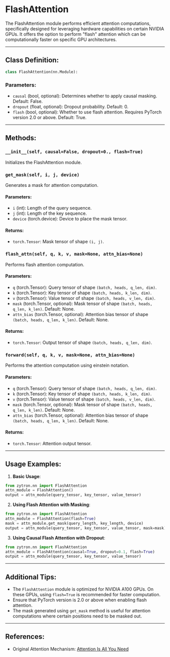 # FlashAttention

The FlashAttention module performs efficient attention computations, specifically designed for leveraging hardware capabilities on certain NVIDIA GPUs. It offers the option to perform "flash" attention which can be computationally faster on specific GPU architectures.

---

## Class Definition:

```python
class FlashAttention(nn.Module):
```

### Parameters:

- `causal` (bool, optional): Determines whether to apply causal masking. Default: False.
- `dropout` (float, optional): Dropout probability. Default: 0.
- `flash` (bool, optional): Whether to use flash attention. Requires PyTorch version 2.0 or above. Default: True.

---

## Methods:

### `__init__(self, causal=False, dropout=0., flash=True)`

Initializes the FlashAttention module.

### `get_mask(self, i, j, device)`

Generates a mask for attention computation.

#### Parameters:
- `i` (int): Length of the query sequence.
- `j` (int): Length of the key sequence.
- `device` (torch.device): Device to place the mask tensor.

#### Returns:
- `torch.Tensor`: Mask tensor of shape `(i, j)`.

### `flash_attn(self, q, k, v, mask=None, attn_bias=None)`

Performs flash attention computation.

#### Parameters:
- `q` (torch.Tensor): Query tensor of shape `(batch, heads, q_len, dim)`.
- `k` (torch.Tensor): Key tensor of shape `(batch, heads, k_len, dim)`.
- `v` (torch.Tensor): Value tensor of shape `(batch, heads, v_len, dim)`.
- `mask` (torch.Tensor, optional): Mask tensor of shape `(batch, heads, q_len, k_len)`. Default: None.
- `attn_bias` (torch.Tensor, optional): Attention bias tensor of shape `(batch, heads, q_len, k_len)`. Default: None.

#### Returns:
- `torch.Tensor`: Output tensor of shape `(batch, heads, q_len, dim)`.

### `forward(self, q, k, v, mask=None, attn_bias=None)`

Performs the attention computation using einstein notation.

#### Parameters:
- `q` (torch.Tensor): Query tensor of shape `(batch, heads, q_len, dim)`.
- `k` (torch.Tensor): Key tensor of shape `(batch, heads, k_len, dim)`.
- `v` (torch.Tensor): Value tensor of shape `(batch, heads, v_len, dim)`.
- `mask` (torch.Tensor, optional): Mask tensor of shape `(batch, heads, q_len, k_len)`. Default: None.
- `attn_bias` (torch.Tensor, optional): Attention bias tensor of shape `(batch, heads, q_len, k_len)`. Default: None.

#### Returns:
- `torch.Tensor`: Attention output tensor.

---

## Usage Examples:

1. **Basic Usage**:
```python
from zytron.nn import FlashAttention
attn_module = FlashAttention()
output = attn_module(query_tensor, key_tensor, value_tensor)
```

2. **Using Flash Attention with Masking**:
```python
from zytron.nn import FlashAttention
attn_module = FlashAttention(flash=True)
mask = attn_module.get_mask(query_length, key_length, device)
output = attn_module(query_tensor, key_tensor, value_tensor, mask=mask)
```

3. **Using Causal Flash Attention with Dropout**:
```python
from zytron.nn import FlashAttention
attn_module = FlashAttention(causal=True, dropout=0.1, flash=True)
output = attn_module(query_tensor, key_tensor, value_tensor)
```

---

## Additional Tips:

- The `FlashAttention` module is optimized for NVIDIA A100 GPUs. On these GPUs, using `flash=True` is recommended for faster computation.
- Ensure that PyTorch version is 2.0 or above when enabling flash attention.
- The mask generated using `get_mask` method is useful for attention computations where certain positions need to be masked out.

---

## References:

- Original Attention Mechanism: [Attention Is All You Need](https://arxiv.org/abs/1706.03762)